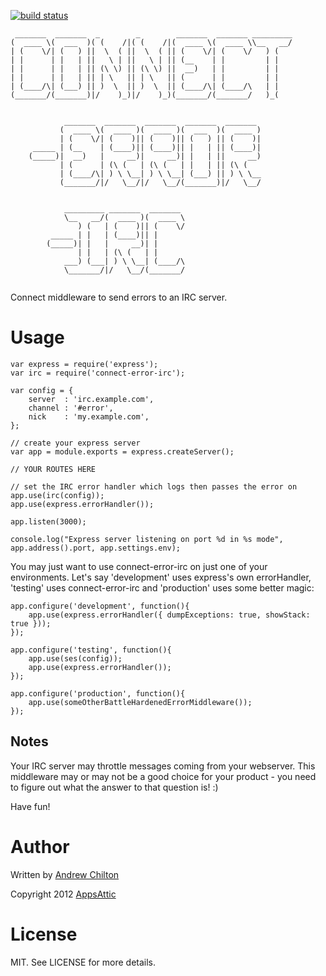 [![build status](https://secure.travis-ci.org/appsattic/connect-error-irc.png)](http://travis-ci.org/appsattic/connect-error-irc)
```
 _______  _______  _        _        _______  _______ _________
(  ____ \(  ___  )( (    /|( (    /|(  ____ \(  ____ \\__   __/
| (    \/| (   ) ||  \  ( ||  \  ( || (    \/| (    \/   ) (   
| |      | |   | ||   \ | ||   \ | || (__    | |         | |   
| |      | |   | || (\ \) || (\ \) ||  __)   | |         | |   
| |      | |   | || | \   || | \   || (      | |         | |   
| (____/\| (___) || )  \  || )  \  || (____/\| (____/\   | |   
(_______/(_______)|/    )_)|/    )_)(_______/(_______/   )_(   
                                                               

            _______  _______  _______  _______  _______ 
           (  ____ \(  ____ )(  ____ )(  ___  )(  ____ )
           | (    \/| (    )|| (    )|| (   ) || (    )|
     _____ | (__    | (____)|| (____)|| |   | || (____)|
    (_____)|  __)   |     __)|     __)| |   | ||     __)
           | (      | (\ (   | (\ (   | |   | || (\ (   
           | (____/\| ) \ \__| ) \ \__| (___) || ) \ \__
           (_______/|/   \__/|/   \__/(_______)|/   \__/
                                                        

            _________ _______  _______ 
            \__   __/(  ____ )(  ____ \
               ) (   | (    )|| (    \/
         _____ | |   | (____)|| |      
        (_____)| |   |     __)| |      
               | |   | (\ (   | |      
            ___) (___| ) \ \__| (____/\
            \_______/|/   \__/(_______/
                                       
```

Connect middleware to send errors to an IRC server.

# Usage #

    var express = require('express');
    var irc = require('connect-error-irc');

    var config = {
        server  : 'irc.example.com',
        channel : '#error',
        nick    : 'my.example.com',
    };

    // create your express server
    var app = module.exports = express.createServer();

    // YOUR ROUTES HERE

    // set the IRC error handler which logs then passes the error on
    app.use(irc(config));
    app.use(express.errorHandler());

    app.listen(3000);

    console.log("Express server listening on port %d in %s mode", app.address().port, app.settings.env);

You may just want to use connect-error-irc on just one of your environments. Let's say 'development' uses express's own
errorHandler, 'testing' uses connect-error-irc and 'production' uses some better magic:

    app.configure('development', function(){
        app.use(express.errorHandler({ dumpExceptions: true, showStack: true }));
    });

    app.configure('testing', function(){
        app.use(ses(config));
        app.use(express.errorHandler());
    });

    app.configure('production', function(){
        app.use(someOtherBattleHardenedErrorMiddleware());
    });

## Notes ##

Your IRC server may throttle messages coming from your webserver. This middleware may or may not be a good choice for
your product - you need to figure out what the answer to that question is! :)

Have fun!

# Author #

Written by [Andrew Chilton](http://chilts.org/blog/)

Copyright 2012 [AppsAttic](http://appsattic.com/)

# License #

MIT. See LICENSE for more details.

[npm]: http://github.com/isaacs/npm
